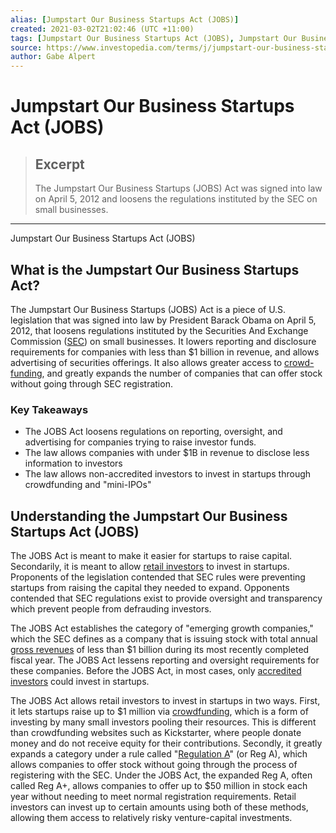 ```yaml
---
alias: [Jumpstart Our Business Startups Act (JOBS)]
created: 2021-03-02T21:02:46 (UTC +11:00)
tags: [Jumpstart Our Business Startups Act (JOBS), Jumpstart Our Business Startups Act (JOBS)]
source: https://www.investopedia.com/terms/j/jumpstart-our-business-startups-act-jobs.asp
author: Gabe Alpert
---
```


# Jumpstart Our Business Startups Act (JOBS)

> ## Excerpt
> The Jumpstart Our Business Startups (JOBS) Act was signed into law on April 5, 2012 and loosens the regulations instituted by the SEC on small businesses.

---

Jumpstart Our Business Startups Act (JOBS)
## What is the Jumpstart Our Business Startups Act?

The Jumpstart Our Business Startups (JOBS) Act is a piece of U.S. legislation that was signed into law by President Barack Obama on April 5, 2012, that loosens regulations instituted by the Securities And Exchange Commission ([SEC](https://www.investopedia.com/terms/s/sec.asp)) on small businesses. It lowers reporting and disclosure requirements for companies with less than $1 billion in revenue, and allows advertising of securities offerings. It also allows greater access to [crowd-funding](https://www.investopedia.com/terms/c/crowdfunding.asp), and greatly expands the number of companies that can offer stock without going through SEC registration.

### Key Takeaways

-   The JOBS Act loosens regulations on reporting, oversight, and advertising for companies trying to raise investor funds.
-   The law allows companies with under $1B in revenue to disclose less information to investors
-   The law allows non-accredited investors to invest in startups through crowdfunding and "mini-IPOs"

## Understanding the Jumpstart Our Business Startups Act (JOBS)

The JOBS Act is meant to make it easier for startups to raise capital. Secondarily, it is meant to allow [retail investors](https://www.investopedia.com/terms/r/retailinvestor.asp) to invest in startups. Proponents of the legislation contended that SEC rules were preventing startups from raising the capital they needed to expand. Opponents contended that SEC regulations exist to provide oversight and transparency which prevent people from defrauding investors.

The JOBS Act establishes the category of "emerging growth companies," which the SEC defines as a company that is issuing stock with total annual [gross revenues](https://www.investopedia.com/terms/g/grosssales.asp) of less than $1 billion during its most recently completed fiscal year. The JOBS Act lessens reporting and oversight requirements for these companies. Before the JOBS Act, in most cases, only [accredited investors](https://www.investopedia.com/terms/a/accreditedinvestor.asp) could invest in startups.

The JOBS Act allows retail investors to invest in startups in two ways. First, it lets startups raise up to $1 million via [crowdfunding](https://www.investopedia.com/terms/c/crowdfunding.asp), which is a form of investing by many small investors pooling their resources. This is different than crowdfunding websites such as Kickstarter, where people donate money and do not receive equity for their contributions. Secondly, it greatly expands a category under a rule called "[Regulation A](https://www.investopedia.com/terms/r/regulationa.asp)" (or Reg A), which allows companies to offer stock without going through the process of registering with the SEC. Under the JOBS Act, the expanded Reg A, often called Reg A+, allows companies to offer up to $50 million in stock each year without needing to meet normal registration requirements. Retail investors can invest up to certain amounts using both of these methods, allowing them access to relatively risky venture-capital investments.
